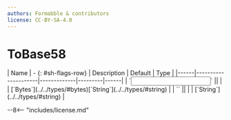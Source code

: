 ```yaml
---
authors: Formabble & contributors
license: CC-BY-SA-4.0
---
```



# ToBase58

<div class="sh-parameters" markdown="1">
| Name | - {: #sh-flags-row} | Description | Default | Type |
|------|---------------------|-------------|---------|------|
| `<input>` || | | [`Bytes`](../../types/#bytes)[`String`](../../types/#string) |
| `<output>` || | | [`String`](../../types/#string) |

</div>



--8<-- "includes/license.md"

